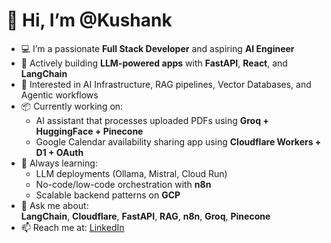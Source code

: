 # 👋 Hi, I’m @Kushank

- 💻 I’m a passionate **Full Stack Developer** and aspiring **AI Engineer**
- 🤖 Actively building **LLM-powered apps** with **FastAPI**, **React**, and **LangChain**
- 🧠 Interested in AI Infrastructure, RAG pipelines, Vector Databases, and Agentic workflows
- 📦 Currently working on:
  - AI assistant that processes uploaded PDFs using **Groq + HuggingFace + Pinecone**
  - Google Calendar availability sharing app using **Cloudflare Workers + D1 + OAuth**
- 🌱 Always learning:
  - LLM deployments (Ollama, Mistral, Cloud Run)
  - No-code/low-code orchestration with **n8n**
  - Scalable backend patterns on **GCP**
- 💬 Ask me about:  
  **LangChain**, **Cloudflare**, **FastAPI**, **RAG**, **n8n**, **Groq**, **Pinecone**
- 📫 Reach me at: [LinkedIn](https://www.linkedin.com/in/kushank-pulipati)
